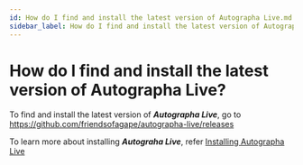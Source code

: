 ```yaml
---
id: How do I find and install the latest version of Autographa Live.md
sidebar_label: How do I find and install the latest version of Autographa Live?
---
```


# How do I find and install the latest version of Autographa Live?

To find and install the latest version of **_Autographa Live_**, go to https://github.com/friendsofagape/autographa-live/releases

To learn more about installing **_Autograha Live_**, refer [Installing Autographa Live](../Intoduction-to-Autographa-Live/p1-2-install-al.md)
